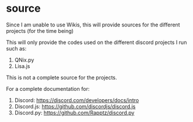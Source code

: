 # source
Since I am unable to use Wikis, this will provide sources for the different projects (for the time being)

This will only provide the codes used on the different discord projects I run such as:
1. QNix.py
2. Lisa.js

This is not a complete source for the projects. 

For a complete documentation for:
1. Discord: https://discord.com/developers/docs/intro
2. Discord.js: https://github.com/discordjs/discord.js
3. Discord.py: https://github.com/Rapptz/discord.py
